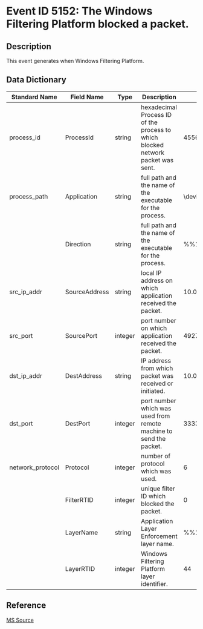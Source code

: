 # Event ID 5152: The Windows Filtering Platform blocked a packet.

## Description

This event generates when Windows Filtering Platform.

## Data Dictionary

|Standard Name|Field Name|Type|Description|Sample Value|
|---|---|---|---|---|
|process_id|ProcessId|string|hexadecimal Process ID of the process to which blocked network packet was sent.|4556|
|process_path|Application|string|full path and the name of the executable for the process.|\\device\\harddiskvolume2\\documents\\listener.exe|
||Direction|string|full path and the name of the executable for the process.|%%14592|
|src_ip_addr|SourceAddress|string|local IP address on which application received the packet.|10.0.0.100|
|src_port|SourcePort|integer|port number on which application received the packet.|49278|
|dst_ip_addr|DestAddress|string|IP address from which packet was received or initiated.|10.0.0.10|
|dst_port|DestPort|integer|port number which was used from remote machine to send the packet.|3333|
|network_protocol|Protocol|integer|number of protocol which was used.|6|
||FilterRTID|integer|unique filter ID which blocked the packet.|0|
||LayerName|string|Application Layer Enforcement layer name.|%%14610|
||LayerRTID|integer|Windows Filtering Platform layer identifier.|44|

## Reference

[MS Source](https://github.com/MicrosoftDocs/windows-itpro-docs/blob/public/windows/security/threat-protection/auditing/event-5152.md)